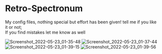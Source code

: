 # Retro-Spectronum
My config files, nothing special but effort has been given! tell me if you like it or not;  <br>
If you find mistakes let me know as well

![Screenshot_2022-05-23_01-35-48](https://user-images.githubusercontent.com/89371023/169703870-d66ef2d9-8c58-47b3-a43c-49e1e2ba7d2c.png)
![Screenshot_2022-05-23_01-37-44](https://user-images.githubusercontent.com/89371023/169703872-a3a3bf86-8082-4413-bce0-987396973447.png)
![Screenshot_2022-05-23_01-39-15](https://user-images.githubusercontent.com/89371023/169703874-0a841fa6-5bc9-4d73-892c-f61fd1f71f3f.png)
![Screenshot_2022-05-23_01-39-56](https://user-images.githubusercontent.com/89371023/169703875-1aa73640-a7f1-4b44-8b79-63f8d0ba6eb8.png)
